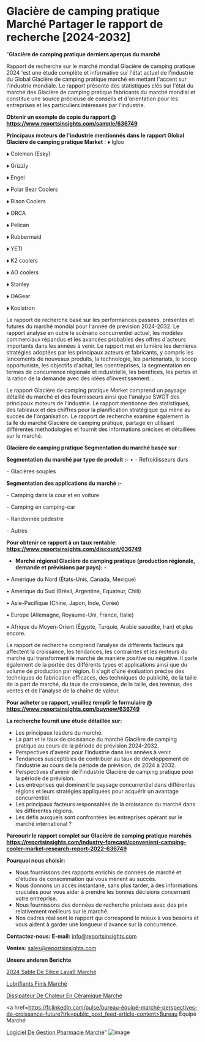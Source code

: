 # Glacière de camping pratique Marché Partager le rapport de recherche [2024-2032]

"<strong>Glacière de camping pratique derniers aperçus du marché</strong>

Rapport de recherche sur le marché mondial Glacière de camping pratique 2024 'est une étude complète et informative sur l'état actuel de l'industrie du Global Glacière de camping pratique marché en mettant l'accent sur l'industrie mondiale. Le rapport présente des statistiques clés sur l'état du marché des Glacière de camping pratique fabricants du marché mondial et constitue une source précieuse de conseils et d'orientation pour les entreprises et les particuliers intéressés par l'industrie.

<strong>Obtenir un exemple de copie du rapport @ <a href=https://www.reportsinsights.com/sample/636749>https://www.reportsinsights.com/sample/636749</a></strong>

<strong>Principaux moteurs de l'industrie mentionnés dans le rapport Global Glacière de camping pratique Market</strong> :
♦ Igloo

♦ Coleman (Esky)

♦ Grizzly

♦ Engel

♦ Polar Bear Coolers

♦ Bison Coolers

♦ ORCA

♦ Pelican

♦ Rubbermaid

♦ YETI

♦ K2 coolers

♦ AO coolers

♦ Stanley

♦ OAGear

♦ Koolatron

Le rapport de recherche basé sur les performances passées, présentes et futures du marché mondial pour l'année de prévision 2024-2032. Le rapport analyse en outre le scénario concurrentiel actuel, les modèles commerciaux répandus et les avancées probables des offres d'acteurs importants dans les années à venir. Le rapport met en lumière les dernières stratégies adoptées par les principaux acteurs et fabricants, y compris les lancements de nouveaux produits, la technologie, les partenariats, le scoop opportuniste, les objectifs d'achat, les coentreprises, la segmentation en termes de concurrence régionale et industrielle, les bénéfices, les pertes et la ration de la demande avec des idées d'investissement. .

Le rapport Glacière de camping pratique Market comprend un paysage détaillé du marché et des fournisseurs ainsi que l'analyse SWOT des principaux moteurs de l'industrie. Le rapport mentionne des statistiques, des tableaux et des chiffres pour la planification stratégique qui mène au succès de l'organisation. Le rapport de recherche examine également la taille du marché Glacière de camping pratique, partage en utilisant différentes méthodologies et fournit des informations précises et détaillées sur le marché.

<strong>Glacière de camping pratique Segmentation du marché basée sur :</strong>

<strong>Segmentation du marché par type de produit :-</strong>
•
⁃ Refroidisseurs durs

⁃ Glacières souples

<strong>Segmentation des applications du marché :-</strong>

⁃ Camping dans la cour et en voiture

⁃ Camping en camping-car

⁃ Randonnée pédestre

⁃ Autres

<strong>Pour obtenir ce rapport à un taux rentable: <a href=https://www.reportsinsights.com/discount/636749>https://www.reportsinsights.com/discount/636749</a></strong>
<ul>
  <li><strong>Marché régional Glacière de camping pratique (production régionale, demande et prévisions par pays): -</strong></li>
</ul>
• Amérique du Nord (États-Unis, Canada, Mexique)

• Amérique du Sud (Brésil, Argentine, Equateur, Chili)

• Asie-Pacifique (Chine, Japon, Inde, Corée)

• Europe (Allemagne, Royaume-Uni, France, Italie)

• Afrique du Moyen-Orient (Égypte, Turquie, Arabie saoudite, Iran) et plus encore.

Le rapport de recherche comprend l’analyse de différents facteurs qui affectent la croissance, les tendances, les contraintes et les moteurs du marché qui transforment le marché de manière positive ou négative. Il parle également de la portée des différents types et applications ainsi que du volume de production par région. Il s'agit d'une évaluation précise des techniques de fabrication efficaces, des techniques de publicité, de la taille de la part de marché, du taux de croissance, de la taille, des revenus, des ventes et de l'analyse de la chaîne de valeur.

<strong>Pour acheter ce rapport, veuillez remplir le formulaire @   <a href=https://www.reportsinsights.com/buynow/636749>https://www.reportsinsights.com/buynow/636749</a></strong>

<strong>La recherche fournit une étude détaillée sur:</strong>
<ul>
  <li>Les principaux leaders du marché.</li>
  <li>La part et le taux de croissance du marché Glacière de camping pratique au cours de la période de prévision 2024-2032.</li>
  <li>Perspectives d'avenir pour l'industrie dans les années à venir.</li>
  <li>Tendances susceptibles de contribuer au taux de développement de l'industrie au cours de la période de prévision, de 2024 à 2032.</li>
  <li>Perspectives d'avenir de l'industrie Glacière de camping pratique pour la période de prévision.</li>
  <li>Les entreprises qui dominent le paysage concurrentiel dans différentes régions et leurs stratégies appliquées pour acquérir un avantage concurrentiel.</li>
  <li>Les principaux facteurs responsables de la croissance du marché dans les différentes régions.</li>
  <li>Les défis auxquels sont confrontées les entreprises opérant sur le marché international ?</li>
</ul>

<strong>Parcourir le rapport complet sur Glacière de camping pratique marchés <a href=https://reportsinsights.com/industry-forecast/convenient-camping-cooler-market-research-report-2022-636749>https://reportsinsights.com/industry-forecast/convenient-camping-cooler-market-research-report-2022-636749</a></strong>

<strong>Pourquoi nous choisir:</strong>
<ul>
  <li>Nous fournissons des rapports enrichis de données de marché et d'études de consommation qui vous mènent au succès.</li>
  <li>Nous donnons un accès instantané, sans plus tarder, à des informations cruciales pour vous aider à prendre les bonnes décisions concernant votre entreprise.</li>
  <li>Nous fournissons des données de recherche précises avec des prix relativement meilleurs sur le marché.</li>
  <li>Nos cadres réalisent le rapport qui correspond le mieux à vos besoins et vous aident à garder une longueur d'avance sur la concurrence.</li>
</ul>
<strong>Contactez-nous:
</strong><strong>E-mail:</strong> <a href=mailto:info@reportsinsights.com>info@reportsinsights.com</a>

<strong>Ventes</strong>: <a href=mailto:sales@reportsinsights.com>sales@reportsinsights.com</a>

<strong>Unsere anderen Berichte</strong>

<a href=https://www.linkedin.com/pulse/2024-sable-de-silice-lav%C3%A9-march%C3%A9-paysage-comprenant-p8jtc/>2024 Sable De Silice Lava9 Marché</a>

<a href=https://www.linkedin.com/pulse/lubrifiants-finis-march%C3%A9-2024-2032-part-croissance-riwcc/>Lubrifiants Finis Marché</a>

<a href=https://www.linkedin.com/pulse/dissipateur-de-chaleur-en-céramique-marchéanalyse-h99ic/>Dissipateur De Chaleur En Céramique Marché</a>

<a href=https://fr.linkedin.com/pulse/bureau-équipé-marché-perspectives-de-croissance-future?trk=public_post_feed-article-content>Bureau Équipé Marché</a>

<a href=https://www.linkedin.com/pulse/logiciel-de-gestion-pharmacie-march%C3%A9-perspectives-nfbnf/>Logiciel De Gestion Pharmacie Marché</a>"
![image](https://github.com/daminid12/RItrends/assets/158430485/ce88cd16-82d3-4d48-afb3-9dc15d8d091a)
